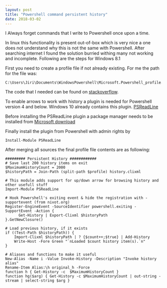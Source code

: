 ```yaml
---
layout: post
title: "Powershell command persistent history"
date: 2018-03-02
---
```

I Always forget commands that I write to Powershell once upon a time.

In linux this functionality is present out-of-box which is very nice a one does not understand why this is not the same with Powershell.
After searching internet I found the solution burried withing many not working and incomplete. Following are the steps for Windows 8.1

First you need to create a profile file if not already existing. For me the path for the file was:

```
C:\Users\Jiri\Documents\WindowsPowershell\Microsoft.Powershell_profile.ps1
```

The code that I needed can be found on 
[stackoverflow](https://stackoverflow.com/a/23932713/2128557).

To enable arrows to work with history a plugin is needed for Powershell version 4 and below. Windows 10 already contains this plugin.
[PSReadLine](https://github.com/lzybkr/PSReadLine)

Before installing the PSReadLine plugin a package manager needs to be installed from
[Microsoft download](https://www.microsoft.com/en-us/download/details.aspx?id=49186)

Finally install the plugin from Powershell with admin rights by

```
Install-Module PSReadLine
```


After merging all sources the final profile file contents are as following:

```
######### Persistent History ############
# Save last 200 history items on exit
$MaximumHistoryCount = 2000
$historyPath = Join-Path (split-path $profile) history.clixml

# This module adds support for up/down arrow for browsing history and other usefull stuff
Import-Module PSReadLine

# Hook Powershell's exiting event & hide the registration with -supportevent (from nivot.org)
Register-EngineEvent -SourceIdentifier powershell.exiting -SupportEvent -Action {
      Get-History | Export-Clixml $historyPath
}.GetNewClosure()

# Load previous history, if it exists
if ((Test-Path $historyPath)) {
    Import-Clixml $historyPath | ? {$count++;$true} | Add-History
    Write-Host -Fore Green "`nLoaded $count history item(s).`n"
}

# Aliases and functions to make it useful
New-Alias -Name i -Value Invoke-History -Description "Invoke history alias"
Rename-Item Alias:\h original_h -Force
function h { Get-History -c  $MaximumHistoryCount }
function hg($arg) { Get-History -c $MaximumHistoryCount | out-string -stream | select-string $arg }
```

